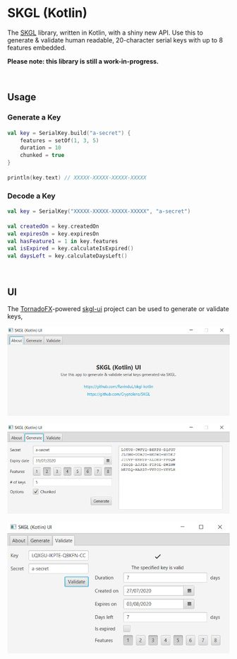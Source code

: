# SKGL (Kotlin)

The [SKGL](https://github.com/Cryptolens/SKGL) library, written in Kotlin, with a shiny new API. Use this to generate & validate human readable, 20-character serial keys with up to 8 features embedded.

**Please note: this library is still a work-in-progress.**

<br>

## Usage

### Generate a Key

```kotlin
val key = SerialKey.build("a-secret") {
	features = setOf(1, 3, 5)
	duration = 10
	chunked = true
}

println(key.text) // XXXXX-XXXXX-XXXXX-XXXXX
```

### Decode a Key

```kotlin
val key = SerialKey("XXXXX-XXXXX-XXXXX-XXXXX", "a-secret")

val createdOn = key.createdOn
val expiresOn = key.expiresOn
val hasFeature1 = 1 in key.features
val isExpired = key.calculateIsExpired()
val daysLeft = key.calculateDaysLeft()
```

<br>

## UI

The [TornadoFX](https://tornadofx.io/)-powered [skgl-ui](skgl-ui) project can be used to generate or validate keys,

![About](images/ui-about.png)

![Generate](images/ui-generate.png)

![Validate](images/ui-validate.png)
